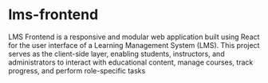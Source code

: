 # lms-frontend
LMS Frontend is a responsive and modular web application built using React for the user interface of a Learning Management System (LMS). This project serves as the client-side layer, enabling students, instructors, and administrators to interact with educational content, manage courses, track progress, and perform role-specific tasks
